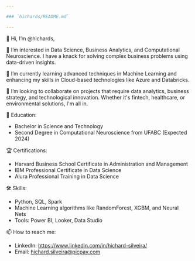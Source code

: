 ```yaml
---

### `hichards/README.md`

---
```


👋 Hi, I’m @hichards,

👀 I’m interested in Data Science, Business Analytics, and Computational Neuroscience. I have a knack for solving complex business problems using data-driven insights.

🌱 I’m currently learning advanced techniques in Machine Learning and enhancing my skills in Cloud-based technologies like Azure and Databricks.

💞️ I’m looking to collaborate on projects that require data analytics, business strategy, and technological innovation. Whether it's fintech, healthcare, or environmental solutions, I'm all in.

📘 Education: 
  - Bachelor in Science and Technology
  - Second Degree in Computational Neuroscience from UFABC (Expected 2024)
  
🏆 Certifications: 
  - Harvard Business School Certificate in Administration and Management
  - IBM Professional Certificate in Data Science
  - Alura Professional Training in Data Science

🛠 Skills:
  - Python, SQL, Spark
  - Machine Learning algorithms like RandomForest, XGBM, and Neural Nets
  - Tools: Power BI, Looker, Data Studio
  
📫 How to reach me: 
  - LinkedIn: https://www.linkedin.com/in/hichard-silveira/
  - Email: hichard.silveira@picpay.com

